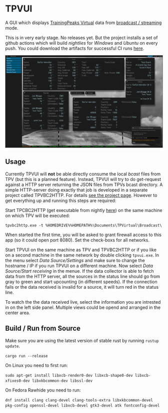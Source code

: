 # TPVUI

A GUI which displays [TrainingPeaks Virtual](https://www.trainingpeaks.com/virtual/) data from [broadcast / streaming](https://help.trainingpeaks.com/hc/en-us/articles/31341004973453-TrainingPeaks-Virtual-Broadcast-Streaming-Mode) mode.

This is in very early stage. No releases yet. But the project installs a set of github actions which will build _nightlies_ for _Windows_ and _Ubuntu_ on every push. You could download the artifacts for successful CI runs [here](https://github.com/wendlers/tpvui/actions/workflows/rust.yml). 

![TPVUI](./assets/tpvui_screen.png)

## Usage

Currently TPVUI will __not__ be able directly consume the local _bcast_ files from TPV (but this is a planned feature). Instead, TPVUI will try to do get-request against a HTTP server returning the JSON files from TPVs bcast directory. A simple HTTP-server doing exactly that job is developed in a separate project called TPVBC2HTTP. For details [see the project page](https://github.com/wendlers/tpvbc2http). However to get everything up and running this steps are required: 

Start TPCBC2HTTP (get executable from nightly [here](https://github.com/wendlers/tpvbc2http/actions/workflows/rust.yml)) on the same machine on which TPV will be executed: 

```
tpvbc2http.exe -t %HOMEDRIVE%%HOMEPATH%\Documents\TPVirtual\Broadcast\
```

When started the first time, you will be asked to grant firewall access to this app (so it could open port 8080). Set the check-boxs for all networks.

Start TPVUI on the same machine as TPV and TPVBC2HTTP or if you like on a second machine in the same network by double clicking ``tpvui.exe``. In the menu select _Data Source/Settings_ and make sure to change the hostname / IP if you run TPVUI on a different machine. 
Now select _Data Source/Start receiving_ in the menue. If the data collector is able to fetch data from the HTTP server, all the sources in the status line should go from gray to green and start upcounting (in different speeds). If the connection fails or the data received is invalid for a source, it will turn red in the status line.

To watch the the data received live, select the information you are intrested in on the left side panel. Multiple views could be opend and arranged in the center area. 

## Build / Run from Source

Make sure you are using the latest version of stable rust by running `rustup update`.

`cargo run --release`

On Linux you need to first run:

`sudo apt-get install libxcb-render0-dev libxcb-shape0-dev libxcb-xfixes0-dev libxkbcommon-dev libssl-dev`

On Fedora Rawhide you need to run:

`dnf install clang clang-devel clang-tools-extra libxkbcommon-devel pkg-config openssl-devel libxcb-devel gtk3-devel atk fontconfig-devel`
